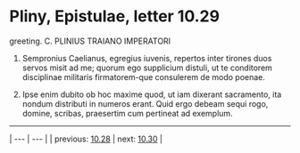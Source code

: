 # Pliny, Epistulae, letter 10.29

greeting. C. PLINIUS TRAIANO IMPERATORI



1. Sempronius Caelianus, egregius iuvenis, repertos inter tirones duos servos misit ad me; quorum ego supplicium distuli, ut te conditorem disciplinae militaris firmatorem-que consulerem de modo poenae.



2. Ipse enim dubito ob hoc maxime quod, ut iam dixerant sacramento, ita nondum distributi in numeros erant. Quid ergo debeam sequi rogo, domine, scribas, praesertim cum pertineat ad exemplum.



---

| --- | --- |
| previous: [10.28](../10.28/) | next: [10.30](../10.30/) |
